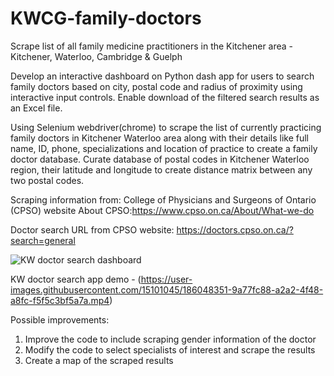 # KWCG-family-doctors
Scrape list of all family medicine practitioners in the Kitchener area - Kitchener, Waterloo, Cambridge &amp; Guelph 

Develop an interactive dashboard on Python dash app for users to search family doctors based on city, postal code and radius of proximity using interactive input controls. Enable download of the filtered search results as an Excel file.

Using Selenium webdriver(chrome) to scrape the list of currently practicing family doctors in Kitchener Waterloo area along with their details like full name, ID, phone, specializations and location of practice to create a family doctor database. Curate database of postal codes in Kitchener Waterloo region, their latitude and longitude to create distance matrix between any two postal codes. 


Scraping information from: College of Physicians and Surgeons of Ontario (CPSO) website
About CPSO:https://www.cpso.on.ca/About/What-we-do

Doctor search URL from CPSO website: https://doctors.cpso.on.ca/?search=general 

![KW doctor search dashboard](https://user-images.githubusercontent.com/15101045/182699992-c25a8bdf-a99e-4ace-b169-98154f519f22.png)

KW doctor search app demo - (https://user-images.githubusercontent.com/15101045/186048351-9a77fc88-a2a2-4f48-a8fc-f5f5c3bf5a7a.mp4)



Possible improvements:
1. Improve the code to include scraping gender information of the doctor
2. Modify the code to select specialists of interest and scrape the results
3. Create a map of the scraped results

